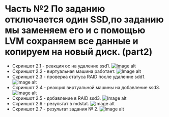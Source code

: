 # Часть №2 По заданию отключается один SSD,по заданию мы заменяем его и с помощью LVM сохраняем все данные и копируем на новый диск. (part2)
- Скриншот 2.1 - реакция ос на удаление ssd1.
![Image alt](https://github.com/galina-shimanskaya/labs-os/blob/master/lab%20№%202/part%202/2.1.png)
- Скриншот 2.2 - виртуальная машина работает.
![Image alt](https://github.com/galina-shimanskaya/labs-os/blob/master/lab%20№%202/part%202/2.2.png)
- Скриншот 2.3 - проверка статуса RAID после удаление sdd1.
![Image alt](https://github.com/galina-shimanskaya/labs-os/blob/master/lab%20№%202/part%202/2.3.png)
- Скриншот 2.4 - реакция виртуальной машины на добавление ssd3.
![Image alt](https://github.com/galina-shimanskaya/labs-os/blob/master/lab%20№%202/part%202/2.4.png)
- Скриншот 2.5 - добавление в RAID ssd3.
![Image alt](https://github.com/galina-shimanskaya/labs-os/blob/master/lab%20№%202/part%202/2.5.png)
- Скриншот 2.6 - результат в mdstat.
![Image alt](https://github.com/galina-shimanskaya/labs-os/blob/master/lab%20№%202/part%202/2.6.png)
- Скриншот 2.7 - результат задания № 2.
![Image alt](https://github.com/galina-shimanskaya/labs-os/blob/master/lab%20№%202/part%202/2.7.png)
